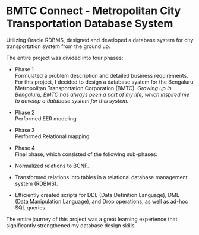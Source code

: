 # BMTC Connect - Metropolitan City Transportation Database System

Utilizing Oracle RDBMS, designed and developed a database system for city transportation system from the ground up. 

The entire project was divided into four phases:

- Phase 1  
Formulated a problem description and detailed business requirements. For this project, I decided to design a database system for the Bengaluru Metropolitan Transportation Corporation (BMTC). _Growing up in Bengaluru, BMTC has always been a part of my life, which inspired me to develop a database system for this system._

- Phase 2  
Performed EER modeling.

- Phase 3  
Performed Relational mapping.

- Phase 4  
Final phase, which consisted of the following sub-phases:
- Normalized relations to BCNF.
- Transformed relations into tables in a relational database management system (RDBMS).
- Efficiently created scripts for DDL (Data Definition Language), DML (Data Manipulation Language), and Drop operations, as well as ad-hoc SQL queries.

The entire journey of this project was a great learning experience that significantly strengthened my database design skills.



